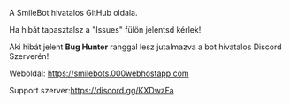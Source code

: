 A SmileBot hivatalos GitHub oldala.


Ha hibát tapasztalsz a "Issues" fülön jelentsd kérlek!

Aki hibát jelent **Bug Hunter** ranggal lesz jutalmazva a bot hivatalos Discord Szerverén!


Weboldal: https://smilebots.000webhostapp.com

Support szerver:https://discord.gg/KXDwzFa
